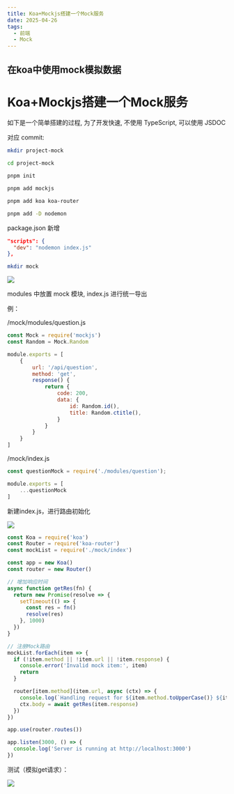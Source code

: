 ```yaml
---
title: Koa+Mockjs搭建一个Mock服务
date: 2025-04-26
tags:
  - 前端
  - Mock
---
```

在koa中使用mock模拟数据
---

# Koa+Mockjs搭建一个Mock服务

如下是一个简单搭建的过程, 为了开发快速, 不使用 TypeScript, 可以使用 JSDOC

对应 commit: 

```bash
mkdir project-mock
```

```bash
cd project-mock
```

```bash
pnpm init
```

```bash
pnpm add mockjs
```

```bash
pnpm add koa koa-router
```

```bash
pnpm add -D nodemon
```

package.json 新增

```json
"scripts": {
  "dev": "nodemon index.js"
},
```

```bash
mkdir mock
```

<img src="https://github.com/user-attachments/assets/b7726b15-a7a8-4346-a8b6-74d7b1e5c4e2" />

modules 中放置 mock 模块, index.js 进行统一导出

例：

/mock/modules/question.js

```js
const Mock = require('mockjs')
const Random = Mock.Random

module.exports = [
    {
        url: '/api/question',
        method: 'get',
        response() {
            return {
                code: 200,
                data: {
                    id: Random.id(),
                    title: Random.ctitle(),
                }
            }
        }
    }
]
```

/mock/index.js

```js
const questionMock = require('./modules/question');

module.exports = [
    ...questionMock
]
```

新建index.js，进行路由初始化

<img src="https://github.com/user-attachments/assets/53d9325b-d4a5-46e5-91d6-e59a2e069f2a" />

```js
const Koa = require('koa')
const Router = require('koa-router')
const mockList = require('./mock/index')

const app = new Koa()
const router = new Router()

// 增加响应时间
async function getRes(fn) {
  return new Promise(resolve => {
    setTimeout(() => {
      const res = fn()
      resolve(res)
    }, 1000)
  })
}

// 注册Mock路由
mockList.forEach(item => {
  if (!item.method || !item.url || !item.response) {
    console.error('Invalid mock item:', item)
    return
  }

  router[item.method](item.url, async (ctx) => {
    console.log(`Handling request for ${item.method.toUpperCase()} ${item.url}`)
    ctx.body = await getRes(item.response)
  })
})

app.use(router.routes())

app.listen(3000, () => {
  console.log('Server is running at http://localhost:3000')
})
```

测试（模拟get请求）：

<img src="https://github.com/user-attachments/assets/dba6edf6-a1dc-43f3-94e0-92104aea3ec9" />
